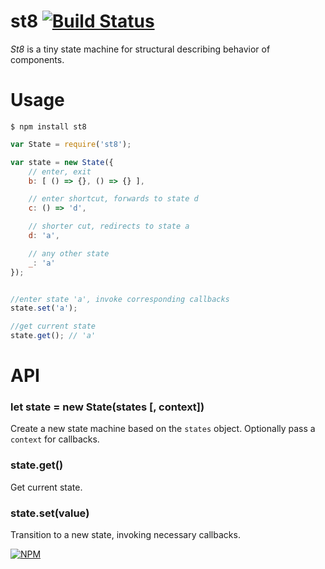 # st8 [![Build Status](https://travis-ci.org/dy/st8.svg?branch=master)](https://travis-ci.org/dy/st8)

_St8_ is a tiny state machine for structural describing behavior of components.


# Usage

```
$ npm install st8
```

```js
var State = require('st8');

var state = new State({
	// enter, exit
	b: [ () => {}, () => {} ],

	// enter shortcut, forwards to state d
	c: () => 'd',

	// shorter cut, redirects to state a
	d: 'a',

	// any other state
	_: 'a'
});


//enter state 'a', invoke corresponding callbacks
state.set('a');

//get current state
state.get(); // 'a'
```

# API

### let state = new State(states [, context])

Create a new state machine based on the `states` object. Optionally pass a `context` for callbacks.

### state.get()

Get current state.


### state.set(value)

Transition to a new state, invoking necessary callbacks.


[![NPM](https://nodei.co/npm/st8.png?downloads=true&downloadRank=true&stars=true)](https://nodei.co/npm/st8/)
